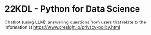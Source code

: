 # 22KDL - Python for Data Science
Chatbot (using LLM): answering questions from users that relate to the information at https://www.presight.io/privacy-policy.html
